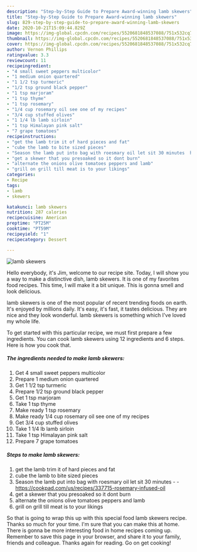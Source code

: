 ```yaml
---
description: "Step-by-Step Guide to Prepare Award-winning lamb skewers"
title: "Step-by-Step Guide to Prepare Award-winning lamb skewers"
slug: 829-step-by-step-guide-to-prepare-award-winning-lamb-skewers
date: 2020-10-21T15:09:44.829Z
image: https://img-global.cpcdn.com/recipes/5520681848537088/751x532cq70/lamb-skewers-recipe-main-photo.jpg
thumbnail: https://img-global.cpcdn.com/recipes/5520681848537088/751x532cq70/lamb-skewers-recipe-main-photo.jpg
cover: https://img-global.cpcdn.com/recipes/5520681848537088/751x532cq70/lamb-skewers-recipe-main-photo.jpg
author: Vernon Phillips
ratingvalue: 3.3
reviewcount: 11
recipeingredient:
- "4 small sweet peppers multicolor"
- "1 medium onion quartered"
- "1 1/2 tsp turmeric"
- "1/2 tsp ground black pepper"
- "1 tsp marjoram"
- "1 tsp thyme"
- "1 tsp rosemary"
- "1/4 cup rosemary oil see one of my recipes"
- "3/4 cup stuffed olives"
- "1 1/4 lb lamb sirloin"
- "1 tsp Himalayan pink salt"
- "7 grape tomatoes"
recipeinstructions:
- "get the lamb trim it of hard pieces and fat"
- "cube the lamb to bite sized pieces"
- "Season the lamb put into bag with roesmary oil let sit 30 minutes  https://cookpad.com/us/recipes/337715-rosemary-infused-oil"
- "get a skewer that you presoaked so it dont burn"
- "alternate the onions olive tomatoes peppers and lamb"
- "grill on grill till meat is to your likings"
categories:
- Recipe
tags:
- lamb
- skewers

katakunci: lamb skewers 
nutrition: 287 calories
recipecuisine: American
preptime: "PT25M"
cooktime: "PT59M"
recipeyield: "1"
recipecategory: Dessert

---
```



![lamb skewers](https://img-global.cpcdn.com/recipes/5520681848537088/751x532cq70/lamb-skewers-recipe-main-photo.jpg)

Hello everybody, it's Jim, welcome to our recipe site. Today, I will show you a way to make a distinctive dish, lamb skewers. It is one of my favorites food recipes. This time, I will make it a bit unique. This is gonna smell and look delicious.

lamb skewers is one of the most popular of recent trending foods on earth. It's enjoyed by millions daily. It's easy, it's fast, it tastes delicious. They are nice and they look wonderful. lamb skewers is something which I've loved my whole life.




To get started with this particular recipe, we must first prepare a few ingredients. You can cook lamb skewers using 12 ingredients and 6 steps. Here is how you cook that.

<!--inarticleads1-->

##### The ingredients needed to make lamb skewers:

1. Get 4 small sweet peppers multicolor
1. Prepare 1 medium onion quartered
1. Get 1 1/2 tsp turmeric
1. Prepare 1/2 tsp ground black pepper
1. Get 1 tsp marjoram
1. Take 1 tsp thyme
1. Make ready 1 tsp rosemary
1. Make ready 1/4 cup rosemary oil see one of my recipes
1. Get 3/4 cup stuffed olives
1. Take 1 1/4 lb lamb sirloin
1. Take 1 tsp Himalayan pink salt
1. Prepare 7 grape tomatoes




<!--inarticleads2-->

##### Steps to make lamb skewers:

1. get the lamb trim it of hard pieces and fat
1. cube the lamb to bite sized pieces
1. Season the lamb put into bag with roesmary oil let sit 30 minutes -  - https://cookpad.com/us/recipes/337715-rosemary-infused-oil
1. get a skewer that you presoaked so it dont burn
1. alternate the onions olive tomatoes peppers and lamb
1. grill on grill till meat is to your likings




So that is going to wrap this up with this special food lamb skewers recipe. Thanks so much for your time. I'm sure that you can make this at home. There is gonna be more interesting food in home recipes coming up. Remember to save this page in your browser, and share it to your family, friends and colleague. Thanks again for reading. Go on get cooking!
